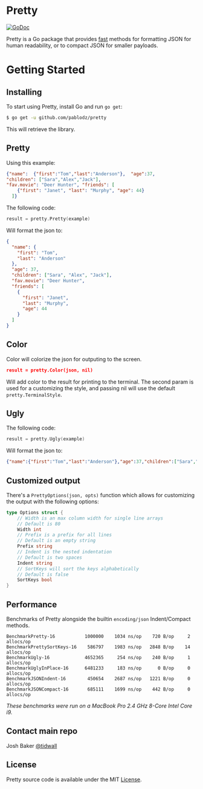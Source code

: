# Pretty

[![GoDoc](https://img.shields.io/badge/api-reference-blue.svg?style=flat-square)](https://pkg.go.dev/github.com/pablodz/pretty) 

Pretty is a Go package that provides [fast](#performance) methods for formatting JSON for human readability, or to compact JSON for smaller payloads.

Getting Started
===============

## Installing

To start using Pretty, install Go and run `go get`:

```sh
$ go get -u github.com/pablodz/pretty
```

This will retrieve the library.

## Pretty

Using this example:

```json
{"name":  {"first":"Tom","last":"Anderson"},  "age":37,
"children": ["Sara","Alex","Jack"],
"fav.movie": "Deer Hunter", "friends": [
    {"first": "Janet", "last": "Murphy", "age": 44}
  ]}
```

The following code:
```go
result = pretty.Pretty(example)
```

Will format the json to:

```json
{
  "name": {
    "first": "Tom",
    "last": "Anderson"
  },
  "age": 37,
  "children": ["Sara", "Alex", "Jack"],
  "fav.movie": "Deer Hunter",
  "friends": [
    {
      "first": "Janet",
      "last": "Murphy",
      "age": 44
    }
  ]
}
```

## Color

Color will colorize the json for outputing to the screen. 

```json
result = pretty.Color(json, nil)
```

Will add color to the result for printing to the terminal.
The second param is used for a customizing the style, and passing nil will use the default `pretty.TerminalStyle`.

## Ugly

The following code:
```go
result = pretty.Ugly(example)
```

Will format the json to:

```json
{"name":{"first":"Tom","last":"Anderson"},"age":37,"children":["Sara","Alex","Jack"],"fav.movie":"Deer Hunter","friends":[{"first":"Janet","last":"Murphy","age":44}]}```
```

## Customized output

There's a `PrettyOptions(json, opts)` function which allows for customizing the output with the following options:

```go
type Options struct {
	// Width is an max column width for single line arrays
	// Default is 80
	Width int
	// Prefix is a prefix for all lines
	// Default is an empty string
	Prefix string
	// Indent is the nested indentation
	// Default is two spaces
	Indent string
	// SortKeys will sort the keys alphabetically
	// Default is false
	SortKeys bool
}
```
## Performance

Benchmarks of Pretty alongside the builtin `encoding/json` Indent/Compact methods.
```
BenchmarkPretty-16           1000000    1034 ns/op    720 B/op     2 allocs/op
BenchmarkPrettySortKeys-16    586797    1983 ns/op   2848 B/op    14 allocs/op
BenchmarkUgly-16             4652365     254 ns/op    240 B/op     1 allocs/op
BenchmarkUglyInPlace-16      6481233     183 ns/op      0 B/op     0 allocs/op
BenchmarkJSONIndent-16        450654    2687 ns/op   1221 B/op     0 allocs/op
BenchmarkJSONCompact-16       685111    1699 ns/op    442 B/op     0 allocs/op
```

*These benchmarks were run on a MacBook Pro 2.4 GHz 8-Core Intel Core i9.*

## Contact main repo
Josh Baker [@tidwall](http://twitter.com/tidwall)

## License

Pretty source code is available under the MIT [License](/LICENSE).

